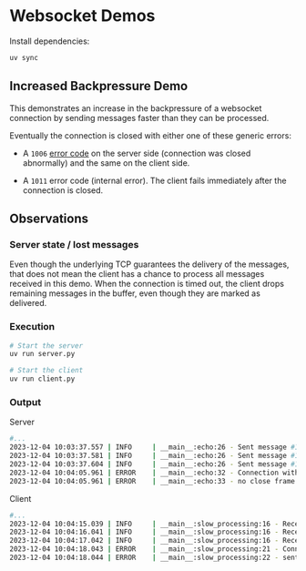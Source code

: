 # Websocket Demos

Install dependencies:

```bash
uv sync
```

## Increased Backpressure Demo

This demonstrates an increase in the backpressure of a websocket connection by sending messages faster than they can be processed.

Eventually the connection is closed with either one of these generic errors:

+ A `1006` [error code](https://www.rfc-editor.org/rfc/rfc6455#section-7.4.1) on the server side (connection was closed abnormally) and the same on the client side.

+ A `1011` error code (internal error). The client fails immediately after the connection is closed.

## Observations

### Server state / lost messages

Even though the underlying TCP guarantees the delivery of the messages, that does not mean the client has a chance to process all messages received in this demo. When the connection is timed out, the client drops remaining messages in the buffer, even though they are marked as delivered.

### Execution

```bash
# Start the server
uv run server.py
```

```bash
# Start the client
uv run client.py
```

### Output

Server

```bash
#...
2023-12-04 10:03:37.557 | INFO     | __main__:echo:26 - Sent message #1304
2023-12-04 10:03:37.581 | INFO     | __main__:echo:26 - Sent message #1305
2023-12-04 10:03:37.604 | INFO     | __main__:echo:26 - Sent message #1306
2023-12-04 10:04:05.961 | ERROR    | __main__:echo:32 - Connection with client closed:
2023-12-04 10:04:05.961 | ERROR    | __main__:echo:33 - no close frame received or sent
```

Client

```bash
#...
2023-12-04 10:04:15.039 | INFO     | __main__:slow_processing:16 - Received message with 9,858 chars
2023-12-04 10:04:16.041 | INFO     | __main__:slow_processing:16 - Received message with 10,303 chars
2023-12-04 10:04:17.042 | INFO     | __main__:slow_processing:16 - Received message with 10,370 chars
2023-12-04 10:04:18.043 | ERROR    | __main__:slow_processing:21 - Connection with server closed:
2023-12-04 10:04:18.044 | ERROR    | __main__:slow_processing:22 - sent 1011 (internal error) keepalive ping timeout; no close frame received
```
